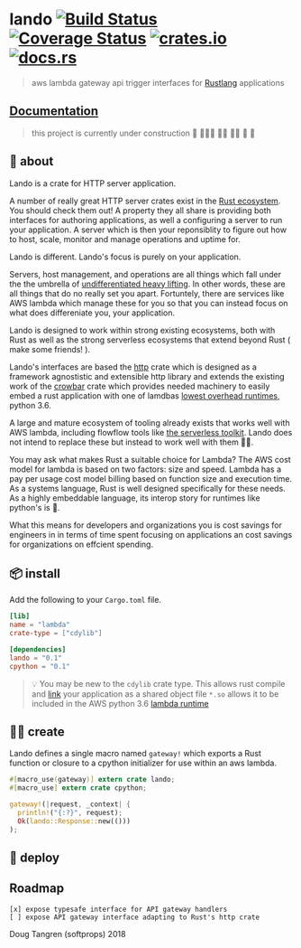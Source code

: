 # lando [![Build Status](https://travis-ci.org/softprops/lando.svg?branch=master)](https://travis-ci.org/softprops/lando) [![Coverage Status](https://coveralls.io/repos/github/softprops/lando/badge.svg)](https://coveralls.io/github/softprops/lando) [![crates.io](https://img.shields.io/crates/v/lando.svg)](https://crates.io/crates/lando) [![docs.rs](https://docs.rs/lando/badge.svg)](https://docs.rs/lando)

> aws lambda gateway api trigger interfaces for [Rustlang](https://www.rust-lang.org) applications

## [Documentation](https://softprops.github.io/lando)


> this project is currently under construction 🚧 👷🏿‍♀️ 👷🏽 👷‍♀️ 👷 🚧

## 🤔 about

Lando is a crate for HTTP server application.

A number of really great HTTP server crates exist in the [Rust ecosystem](https://crates.io/categories/web-programming::http-server).
You should check them out!
A property they all share is providing both interfaces for authoring applications,
as well a configuring a server to run your application.
A server which is then your reponsiblity to figure out how to host, scale,
monitor and manage operations and uptime for.

Lando is different. Lando's focus is purely on your application.

Servers, host management, and operations are all things which fall under the
the umbrella of
[undifferentiated heavy lifting](https://www.cio.co.nz/article/466635/amazon_cto_stop_spending_money_undifferentiated_heavy_lifting_/).
In other words, these are all things that do no really set you apart. Fortuntely,
there are services like AWS lambda which manage these for you so that you can instead
focus on what does differeniate you, your application.

Lando is designed to work within strong existing ecosystems, both with Rust as well as
the strong serverless ecosystems that extend beyond Rust ( make some friends! ).

Lando's interfaces are based the [http](https://crates.io/crates/http) crate
which is designed as a framework agnostistic and extensible http library and extends
the existing work of the [crowbar](https://crates.io/crates/crowbar) crate which
provides needed machinery to easily embed a rust application with one of lamdbas
[lowest overhead runtimes](https://theburningmonk.com/2017/06/aws-lambda-compare-coldstart-time-with-different-languages-memory-and-code-sizes/),
python 3.6.

A large and mature ecosystem of tooling already exists that works well with AWS lambda,
including flowflow tools like [the serverless toolkit](https://serverless.com/).
Lando does not intend to replace these but instead to work well with them 👫🏾.

You may ask what makes Rust a suitable choice for Lambda?
The AWS cost model for lambda is based on two factors: size and speed.
Lambda has a pay per usage cost model billing based on function size and execution time.
As a systems language, Rust is well designed specifically for these needs. As a highly embeddable
language, its interop story for runtimes like python's is 💖.

What this means for developers and organizations you is cost savings for engineers in
in terms of time spent focusing on applications an cost savings for organizations
on effcient spending.


## 📦  install

Add the following to your `Cargo.toml` file.

```toml
[lib]
name = "lambda"
crate-type = ["cdylib"]

[dependencies]
lando = "0.1"
cpython = "0.1"
```

> 💡 You may be new to the `cdylib` crate type. This allows rust compile and [link](https://doc.rust-lang.org/reference/linkage.html) your application as a shared object file `*.so` allows it to be included in the AWS python 3.6 [lambda runtime](https://docs.aws.amazon.com/lambda/latest/dg/current-supported-versions.html)

## 👩‍🔬 create

Lando defines a single macro named `gateway!` which exports a Rust function or
closure to a cpython initializer for use within an aws lambda.

```rust
#[macro_use(gateway)] extern crate lando;
#[macro_use] extern crate cpython;

gateway!(|request, _context| {
  println!("{:?}", request);
  Ok(lando::Response::new(()))
);
```

## 🚀 deploy

## Roadmap

```
[x] expose typesafe interface for API gateway handlers
[ ] expose API gateway interface adapting to Rust's http crate
```

Doug Tangren (softprops) 2018

